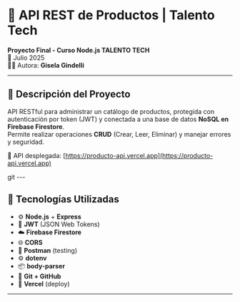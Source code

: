 # 🚀 API REST de Productos | Talento Tech

**Proyecto Final - Curso Node.js TALENTO TECH**  
📅 Julio 2025  
👩‍💻 Autora: **Gisela Gindelli**

---

## 📝 Descripción del Proyecto

API RESTful para administrar un catálogo de productos, protegida con autenticación por token (JWT) y conectada a una base de datos **NoSQL en Firebase Firestore**.  
Permite realizar operaciones **CRUD** (Crear, Leer, Eliminar) y manejar errores y seguridad.

🔗 API desplegada: [https://producto-api.vercel.app](https://producto-api.vercel.app)

git ---

## 🧰 Tecnologías Utilizadas

- ⚙️ **Node.js** + **Express**
- 🔐 **JWT** (JSON Web Tokens)
- ☁️ **Firebase Firestore**
- 🌐 **CORS**  
- 🧪 **Postman** (testing)
- ⚙️ **dotenv**
- 📦 **body-parser**
- 📁 **Git + GitHub**
- 🚀 **Vercel** (deploy)

---



